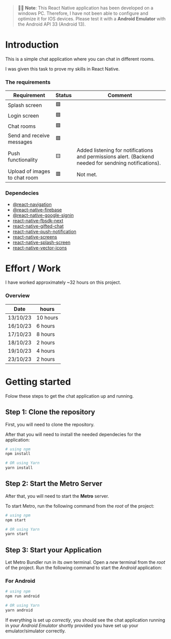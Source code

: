 >🚧🚧 **Note**: This React Native application has been developed on a windows PC. Therefore, I have not been able to configure and optimize it for IOS devices. Please test it with a **Android Emulator** with the Android API 33 (Android 13). 

# Introduction

This is a simple chat application where you can chat in different rooms. 

I was given this task to prove my skills in React Native.

### The requirements

| Requirement | Status | Comment |
| --- | --- | --- |
| Splash screen | 🟩 | |
| Login screen | 🟩 | |
| Chat rooms | 🟩 | |
| Send and receive messages | 🟩 | |
| Push functionality | 🟨 | Added listening for notifications and permissions alert. (Backend needed for sendning notifications). |
| Upload of images to chat room | 🟥 | Not met. |

### Dependecies
- [@react-navigation](https://www.npmjs.com/package/@react-navigation/native)
- [@react-native-firebase](https://www.npmjs.com/package/@react-native-firebase/app)
- [@react-native-google-signin](https://www.npmjs.com/package/@react-native-google-signin/google-signin)
- [react-native-fbsdk-next](https://www.npmjs.com/package/react-native-fbsdk-next)
- [react-native-gifted-chat](https://www.npmjs.com/package/react-native-gifted-chat)
- [react-native-push-notification](https://www.npmjs.com/package/react-native-push-notification)
- [react-native-screens](https://www.npmjs.com/package/react-native-screens)
- [react-native-splash-screen](https://www.npmjs.com/package/react-native-splash-screen)
- [react-native-vector-icons](https://www.npmjs.com/package/react-native-vector-icons)

# Effort / Work

I have worked approximately ~32 hours on this project.

### Overview

| Date | hours |
| --- | --- |
| 13/10/23 | 10 hours |
| 16/10/23 | 6 hours |
| 17/10/23 | 8 hours |
| 18/10/23 | 2 hours |
| 19/10/23 | 4 hours |
| 23/10/23 | 2 hours |


# Getting started

Folow these steps to get the chat application up and running.

## Step 1: Clone the repository

First, you will need to clone the repository.

After that you will need to install the needed dependecies for the application:

```bash
# using npm
npm install

# OR using Yarn
yarn install
```

## Step 2: Start the Metro Server

After that, you will need to start the **Metro** server.

To start Metro, run the following command from the _root_ of the project:

```bash
# using npm
npm start

# OR using Yarn
yarn start
```

## Step 3: Start your Application

Let Metro Bundler run in its _own_ terminal. Open a _new_ terminal from the _root_ of the project. Run the following command to start the _Android_ application:

### For Android

```bash
# using npm
npm run android

# OR using Yarn
yarn android
```

If everything is set up _correctly_, you should see the chat application running in your _Android Emulator_ shortly provided you have set up your emulator/simulator correctly.
